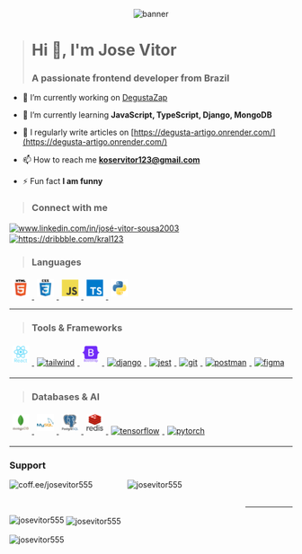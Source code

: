 <p align="center">
  <img src="https://moodle.novasbe.pt/pluginfile.php/673401/course/section/73184/f2px36fy.gif" alt="banner" />
</p>

> <h1 align="left">Hi 👋, I'm Jose Vitor</h1>
> <h3 align="left">A passionate frontend developer from Brazil</h3>

- 🔭 I’m currently working on [DegustaZap](https://github.com/josevitor555/degusta_zap)

- 🌱 I’m currently learning **JavaScript, TypeScript, Django, MongoDB**

- 📝 I regularly write articles on [https://degusta-artigo.onrender.com/](https://degusta-artigo.onrender.com/)

- 📫 How to reach me **koservitor123@gmail.com**

- ⚡ Fun fact **I am funny**

> <h3 align="left">Connect with me</h3>
<p align="left">
<a href="https://linkedin.com/in/www.linkedin.com/in/josé-vitor-sousa2003" target="blank"><img align="center" src="https://raw.githubusercontent.com/rahuldkjain/github-profile-readme-generator/master/src/images/icons/Social/linked-in-alt.svg" alt="www.linkedin.com/in/josé-vitor-sousa2003" height="30" width="40" /></a>
<a href="https://dribbble.com/https://dribbble.com/kral123" target="blank"><img align="center" src="https://raw.githubusercontent.com/rahuldkjain/github-profile-readme-generator/master/src/images/icons/Social/dribbble.svg" alt="https://dribbble.com/kral123" height="30" width="40" /></a>
</p>

> <h3 align="left">Languages</h3>
<p align="left">
  <a href="https://www.w3.org/html/" target="_blank" rel="noreferrer">
    <img src="https://raw.githubusercontent.com/devicons/devicon/master/icons/html5/html5-original-wordmark.svg" alt="html5" width="30" height="30" style="margin: 5px;"/>
  </a>
  <a href="https://www.w3schools.com/css/" target="_blank" rel="noreferrer">
    <img src="https://raw.githubusercontent.com/devicons/devicon/master/icons/css3/css3-original-wordmark.svg" alt="css3" width="30" height="30" style="margin: 5px;"/>
  </a>
  <a href="https://developer.mozilla.org/en-US/docs/Web/JavaScript" target="_blank" rel="noreferrer">
    <img src="https://raw.githubusercontent.com/devicons/devicon/master/icons/javascript/javascript-original.svg" alt="javascript" width="30" height="30" style="margin: 5px;"/>
  </a>
  <a href="https://www.typescriptlang.org/" target="_blank" rel="noreferrer">
    <img src="https://raw.githubusercontent.com/devicons/devicon/master/icons/typescript/typescript-original.svg" alt="typescript" width="30" height="30" style="margin: 5px;"/>
  </a>
  <a href="https://www.python.org" target="_blank" rel="noreferrer">
    <img src="https://raw.githubusercontent.com/devicons/devicon/master/icons/python/python-original.svg" alt="python" width="30" height="30" style="margin: 5px;"/>
  </a>
</p>

---

> <h3 align="left">Tools & Frameworks</h3>
<p align="left">
  <a href="https://reactjs.org/" target="_blank" rel="noreferrer">
    <img src="https://raw.githubusercontent.com/devicons/devicon/master/icons/react/react-original-wordmark.svg" alt="react" width="30" height="30" style="margin: 5px;"/>
  </a>
  <a href="https://tailwindcss.com/" target="_blank" rel="noreferrer">
    <img src="https://www.vectorlogo.zone/logos/tailwindcss/tailwindcss-icon.svg" alt="tailwind" width="30" height="30" style="margin: 5px;"/>
  </a>
  <a href="https://getbootstrap.com" target="_blank" rel="noreferrer">
    <img src="https://raw.githubusercontent.com/devicons/devicon/master/icons/bootstrap/bootstrap-plain-wordmark.svg" alt="bootstrap" width="30" height="30" style="margin: 5px;"/>
  </a>
  <a href="https://www.djangoproject.com/" target="_blank" rel="noreferrer">
    <img src="https://cdn.worldvectorlogo.com/logos/django.svg" alt="django" width="30" height="30" style="margin: 5px;"/>
  </a>
  <a href="https://jestjs.io" target="_blank" rel="noreferrer">
    <img src="https://www.vectorlogo.zone/logos/jestjsio/jestjsio-icon.svg" alt="jest" width="30" height="30" style="margin: 5px;"/>
  </a>
  <a href="https://git-scm.com/" target="_blank" rel="noreferrer">
    <img src="https://www.vectorlogo.zone/logos/git-scm/git-scm-icon.svg" alt="git" width="30" height="30" style="margin: 5px;"/>
  </a>
  <a href="https://postman.com" target="_blank" rel="noreferrer">
    <img src="https://www.vectorlogo.zone/logos/getpostman/getpostman-icon.svg" alt="postman" width="30" height="30" style="margin: 5px;"/>
  </a>
  <a href="https://www.figma.com/" target="_blank" rel="noreferrer">
    <img src="https://www.vectorlogo.zone/logos/figma/figma-icon.svg" alt="figma" width="30" height="30" style="margin: 5px;"/>
  </a>
</p>

---

> <h3 align="left">Databases & AI</h3>
<p align="left">
  <a href="https://www.mongodb.com/" target="_blank" rel="noreferrer">
    <img src="https://raw.githubusercontent.com/devicons/devicon/master/icons/mongodb/mongodb-original-wordmark.svg" alt="mongodb" width="30" height="30" style="margin: 5px;"/>
  </a>
  <a href="https://www.mysql.com/" target="_blank" rel="noreferrer">
    <img src="https://raw.githubusercontent.com/devicons/devicon/master/icons/mysql/mysql-original-wordmark.svg" alt="mysql" width="30" height="30" style="margin: 5px;"/>
  </a>
  <a href="https://www.postgresql.org" target="_blank" rel="noreferrer">
    <img src="https://raw.githubusercontent.com/devicons/devicon/master/icons/postgresql/postgresql-original-wordmark.svg" alt="postgresql" width="30" height="30" style="margin: 5px;"/>
  </a>
  <a href="https://redis.io" target="_blank" rel="noreferrer">
    <img src="https://raw.githubusercontent.com/devicons/devicon/master/icons/redis/redis-original-wordmark.svg" alt="redis" width="30" height="30" style="margin: 5px;"/>
  </a>
  <a href="https://www.tensorflow.org" target="_blank" rel="noreferrer">
    <img src="https://www.vectorlogo.zone/logos/tensorflow/tensorflow-icon.svg" alt="tensorflow" width="30" height="30" style="margin: 5px;"/>
  </a>
  <a href="https://pytorch.org/" target="_blank" rel="noreferrer">
    <img src="https://www.vectorlogo.zone/logos/pytorch/pytorch-icon.svg" alt="pytorch" width="30" height="30" style="margin: 5px;"/>
  </a>
</p>


---
<h3 align="left">Support</h3>
<p><a href="https://www.buymeacoffee.com/coff.ee/josevitor555"> <img align="left" src="https://cdn.buymeacoffee.com/buttons/v2/default-yellow.png" height="50" width="210" alt="coff.ee/josevitor555" /></a><a href="https://ko-fi.com/josevitor555"> <img align="left" src="https://cdn.ko-fi.com/cdn/kofi3.png?v=3" height="50" width="210" alt="josevitor555" /></a></p><br><br>

---
<p><img align="left" src="https://github-readme-stats.vercel.app/api/top-langs?username=josevitor555&show_icons=true&locale=en&layout=compact" alt="josevitor555" /></p>

<p>&nbsp;<img align="center" src="https://github-readme-stats.vercel.app/api?username=josevitor555&show_icons=true&locale=en" alt="josevitor555" /></p>

<p><img align="center" src="https://github-readme-streak-stats.herokuapp.com/?user=josevitor555&" alt="josevitor555" /></p>
